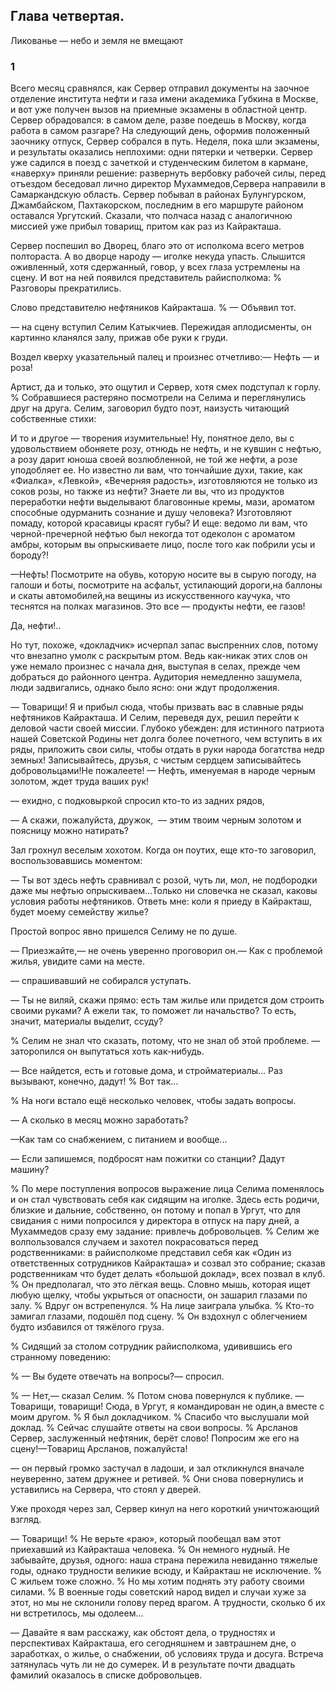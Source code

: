 ## Глава четвертая.
Ликованье — небо и земля не вмещают

### 1

Всего месяц сравнялся, как Сервер отправил документы на заочное отделение института нефти и газа имени академика Губкина в Москве, и вот уже получен вызов на приемные экзамены в областной центр.
Сервер обрадовался: в самом деле, разве поедешь в Москву, когда работа в самом разгаре? На следующий день, оформив положенный заочнику отпуск, Сервер собрался в путь.
Неделя, пока шли экзамены, и результаты оказались неплохими: одни пятерки и четверки.
Сервер уже садился в поезд с зачеткой и студенческим билетом в кармане, «наверху» приняли решение: развернуть вербовку рабочей силы, перед отъездом беседовал лично директор Мухаммедов,Сервера направили в Самаркандскую область.
Сервер побывал в районах Булунгурском, Джамбайском, Пахтакорском, последним в его маршруте районом оставался Ургутский.
Сказали, что полчаса назад с аналогичною миссией уже прибыл товарищ, притом как раз из Кайракташа.

Сервер поспешил во Дворец, благо это от исполкома всего метров полтораста.
А во дворце народу — иголке некуда упасть.
Слышится оживленный, хотя сдержанный, говор, у всех глаза устремлены на сцену.
И вот на ней появился представитель райисполкома:
% Разговоры прекратились.

Слово представителю нефтяников Кайракташа.
% — Объявил тот.

— на сцену вступил Селим Катыкчиев.
Пережидая аплодисменты, он картинно кланялся залу, прижав обе руки к груди.

Воздел кверху указательный палец и произнес отчетливо:— Нефть — и роза!

Артист, да и только, это ощутил и Сервер, хотя смех подступал к горлу.
% Собравшиеся растеряно посмотрели на Селима и переглянулись друг на друга.
Селим, заговорил будто поэт, наизусть читающий собственные стихи:

И то и другое — творения изумительные!
Ну, понятное дело, вы с удовольствием обоняете розу, отнюдь не нефть, и не кувшин с нефтью, а розу дарит юноша своей возлюбленной, не той же нефти, а розе уподобляет ее.
Но известно ли вам, что тончайшие духи, такие, как «Фиалка», «Левкой», «Вечерняя радость», изготовляются не только из соков розы, но также из нефти?
Знаете ли вы, что из продуктов переработки нефти выделывают благовонные кремы, мази, ароматом способные одурманить сознание и душу человека? Изготовляют помаду, которой красавицы красят губы?
И еще: ведомо ли вам, что черной-пречерной нефтью был некогда тот одеколон с ароматом амбры, которым вы опрыскиваете лицо, после того как побрили усы и бороду?!

—Нефть!
Посмотрите на обувь, которую носите вы в сырую погоду, на галоши и боты, посмотрите на асфальт, устилающий дороги,на баллоны и скаты автомобилей,на вещины из искусственного каучука, что теснятся на полках магазинов.
Это все — продукты нефти, ее газов!

Да, нефти!..

Но тут, похоже, «докладчик» исчерпал запас выспренних слов, потому что внезапно умолк с раскрытым ртом.
Ведь как-никак этих слов он уже немало произнес с начала дня, выступая в селах, прежде чем добраться до районного центра.
Аудитория немедленно зашумела, люди задвигались, однако было ясно: они ждут продолжения.

— Товарищи!
Я и прибыл сюда, чтобы призвать вас в славные ряды нефтяников Кайракташа.
И Селим, переведя дух, решил перейти к деловой части своей миссии.
Глубоко убежден: для истинного патриота нашей Советской Родины нет долга более почетного, чем вступить в их ряды, приложить свои силы, чтобы отдать в руки народа богатства недр земных!
Записывайтесь, друзья, с чистым сердцем записывайтесь добровольцами!Не пожалеете!
— Нефть, именуемая в народе черным золотом, ждет труда ваших рук!

— ехидно, с подковыркой спросил кто-то из задних рядов,

— А скажи, пожалуйста, дружок,  — этим твоим черным золотом и поясницу можно натирать?

Зал грохнул веселым хохотом.
Когда он поутих, еще кто-то заговорил, воспользовавшись моментом:

— Ты вот здесь нефть сравнивал с розой, чуть ли, мол, не подбородки даже мы нефтью опрыскиваем...Только ни словечка не сказал, каковы условия работы нефтяников.
Ответь мне: коли я приеду в Кайракташ, будет моему семейству жилье?

Простой вопрос явно пришелся Селиму не по душе.

— Приезжайте,— не очень уверенно проговорил он.— Как с проблемой жилья, увидите сами на месте.

— спрашивавший не собирался уступать.

— Ты не виляй, скажи прямо: есть там жилье или придется дом строить своими руками?
А ежели так, то поможет ли начальство?
То есть, значит, материалы выделит, ссуду?

% Селим не знал что сказать, потому, что не знал об этой проблеме.
—заторопился он выпутаться хоть как-нибудь.

— Все найдется, есть и готовые дома, и стройматериалы...
Раз вызывают, конечно, дадут!
% Вот так...

% На ноги встало ещё несколько человек, чтобы задать вопросы.

— А сколько в месяц можно заработать?

—Как там со снабжением, с питанием и вообще...

— Если запишемся, подбросят нам пожитки со станции?
Дадут машину?

% По мере поступления вопросов выражение лица Селима поменялось и он стал чувствовать себя как сидящим на иголке.
Здесь есть родичи, близкие и дальние, собственно, он потому и попал в Ургут, что для свидания с ними попросился у директора в отпуск на пару дней, а Мухаммедов сразу ему задание: привлечь добровольцев.
% Селим же волпользовался случаем и захотел покрасоваться перед родственниками: в райисполкоме представил себя как «Один из ответственных сотрудников Кайракташа» и созвал это собрание; сказав родственникам что будет делать «большой доклад», всех позвал в клуб.
% Он предполагал, что это лёгкая вещь.
Словно мышь, которая ищет любую щелку, чтобы укрыться от опасности, он зашарил глазами по залу.
% Вдруг он встрепенулся.
% На лице заиграла улыбка.
% Кто-то замигал глазами, подошёл под сцену.
% Он вздохнул с облегчением будто избавился от тяжёлого груза.

% Сидящий за столом сотрудник райисполкома, удивившись его странному поведению:

% — Вы будете отвечать на вопросы?— спросил.

% — Нет,— сказал Селим.
% Потом снова повернулся к публике.
— Товарищи, товарищи!
Сюда, в Ургут, я командирован не один,а вместе с моим другом.
% Я был докладчиком.
% Спасибо что выслушали мой доклад.
% Сейчас слушайте ответы на свои вопросы.
% Арсланов Сервер, заслуженный нефтяник, берёт слово!
Попросим же его на сцену!—Товарищ Арсланов, пожалуйста!

— он первый громко застучал в ладоши, и зал откликнулся вначале неуверенно, затем дружнее и ретивей.
% Они снова повернулись и уставились на Сервера, что стоял у дверей.

Уже проходя через зал, Сервер кинул на него короткий уничтожающий взгляд.

— Товарищи!
% Не верьте «раю», который пообещал вам этот приехавший из Кайракташа человека.
% Он немного нудный.
Не забывайте, друзья, одного: наша страна пережила невиданно тяжелые годы, однако трудности великие всюду, и Кайракташ не исключение.
% С жильем тоже сложно.
% Но мы хотим поднять эту работу своими силами.
% В военные годы советский народ видел и случаи хуже за этот, но мы не склонили голову перед врагом.
А трудности, сколько б их ни встретилось, мы одолеем... 

— Давайте я вам расскажу, как обстоят дела, о трудностях и перспективах Кайракташа, его сегодняшнем и завтрашнем дне, о заработках, о жилье, о снабжении, об условиях труда и досуга.
Встреча затянулась чуть ли не до сумерек.
И в результате почти двадцать фамилий оказалось в списке добровольцев.
